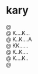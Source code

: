 # kary

@ <br/>
@ K....K...<br/>
@ K..K....A<br/>
@ KK......<br/>
@ K..K....<br/>
@ K....K..<br/>
@ <br/>

<!--
@ ......
@ K..K..@   @@   @ @
@ K.K..A @  @ @  @ @
@ KK...@@@  @@   @ @
@ K.K..@ @  @ @   @
@ K..K.@ @  @ @   @
@ .....
-->


